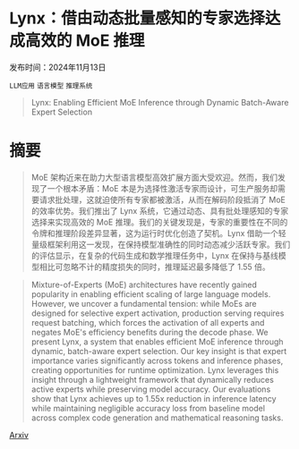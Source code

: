 # Lynx：借由动态批量感知的专家选择达成高效的 MoE 推理

发布时间：2024年11月13日

`LLM应用` `语言模型` `推理系统`

> Lynx: Enabling Efficient MoE Inference through Dynamic Batch-Aware Expert Selection

# 摘要

> MoE 架构近来在助力大型语言模型高效扩展方面大受欢迎。然而，我们发现了一个根本矛盾：MoE 本是为选择性激活专家而设计，可生产服务却需要请求批处理，这就迫使所有专家都被激活，从而在解码阶段抵消了 MoE 的效率优势。我们推出了 Lynx 系统，它通过动态、具有批处理感知的专家选择来实现高效的 MoE 推理。我们的关键发现是，专家的重要性在不同的令牌和推理阶段差异显著，这为运行时优化创造了契机。Lynx 借助一个轻量级框架利用这一发现，在保持模型准确性的同时动态减少活跃专家。我们的评估显示，在复杂的代码生成和数学推理任务中，Lynx 在保持与基线模型相比可忽略不计的精度损失的同时，推理延迟最多降低了 1.55 倍。

> Mixture-of-Experts (MoE) architectures have recently gained popularity in enabling efficient scaling of large language models. However, we uncover a fundamental tension: while MoEs are designed for selective expert activation, production serving requires request batching, which forces the activation of all experts and negates MoE's efficiency benefits during the decode phase. We present Lynx, a system that enables efficient MoE inference through dynamic, batch-aware expert selection. Our key insight is that expert importance varies significantly across tokens and inference phases, creating opportunities for runtime optimization. Lynx leverages this insight through a lightweight framework that dynamically reduces active experts while preserving model accuracy. Our evaluations show that Lynx achieves up to 1.55x reduction in inference latency while maintaining negligible accuracy loss from baseline model across complex code generation and mathematical reasoning tasks.

[Arxiv](https://arxiv.org/abs/2411.08982)